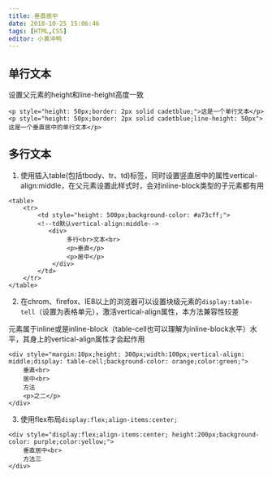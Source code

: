 ```yaml
---
title: 垂直居中
date: 2018-10-25 15:06:46
tags: [HTML,CSS]
editor: 小黄冲鸭
---
```

## 单行文本  
设置父元素的height和line-height高度一致  
```
<p style="height: 50px;border: 2px solid cadetblue;">这是一个单行文本</p>  
<p style="height: 50px;border: 2px solid cadetblue;line-height: 50px">这是一个垂直居中的单行文本</p>  
```

## 多行文本  
1. 使用插入table(包括tbody、tr、td)标签，同时设置竖直居中的属性vertical-align:middle，在父元素设置此样式时，会对inline-block类型的子元素都有用  

```
<table>
    <tr>       
        <td style="height: 500px;background-color: #a73cff;">  
        <!--td默认vertical-align:middle-->
           <div>
                多行<br>文本<br>               
                <p>垂直</p>
                <p>居中</p>
            </div>
        </td>
    </tr>
</table>
```

2. 在chrom、firefox、IE8以上的浏览器可以设置块级元素的`display:table-tell`（设置为表格单元），激活vertical-align属性，本方法兼容性较差  

元素属于inline或是inline-block（table-cell也可以理解为inline-block水平）水平，其身上的vertical-align属性才会起作用  
```
<div style="margin:10px;height: 300px;width:100px;vertical-align: middle;display: table-cell;background-color: orange;color:green;">
    垂直<br>
    居中<br>
    方法
    <p>之二</p>
</div>
```

3. 使用flex布局`display:flex;align-items:center;`

```
<div style="display:flex;align-items:center; height:200px;background-color: purple;color:yellow;">
    垂直居中<br>
    方法三
</div> 
```